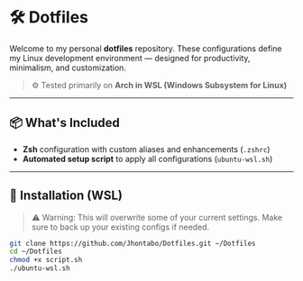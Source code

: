 # 🛠️ Dotfiles

Welcome to my personal **dotfiles** repository. These configurations define my Linux development environment — designed for productivity, minimalism, and customization.

> ⚙️ Tested primarily on **Arch in WSL (Windows Subsystem for Linux)**

---

## 📦 What's Included

- **Zsh** configuration with custom aliases and enhancements (`.zshrc`)
- **Automated setup script** to apply all configurations (`ubuntu-wsl.sh`)

---

## 🚀 Installation (WSL)

> ⚠️ Warning: This will overwrite some of your current settings. Make sure to back up your existing configs if needed.

```bash
git clone https://github.com/Jhontabo/Dotfiles.git ~/Dotfiles
cd ~/Dotfiles
chmod +x script.sh
./ubuntu-wsl.sh
